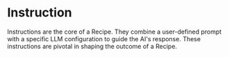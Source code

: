 # Instruction
Instructions are the core of a Recipe. They combine a user-defined prompt with a specific LLM configuration to guide the AI's response. These instructions are pivotal in shaping the outcome of a Recipe.
